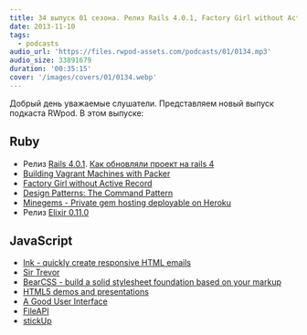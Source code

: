 ```yaml
---
title: 34 выпуск 01 сезона. Релиз Rails 4.0.1, Factory Girl without Active Record, Ink framework, BearCSS, FileAPI и прочее
date: 2013-11-10
tags:
  - podcasts
audio_url: 'https://files.rwpod-assets.com/podcasts/01/0134.mp3'
audio_size: 33891679
duration: '00:35:15'
cover: '/images/covers/01/0134.webp'
---
```


Добрый день уважаемые слушатели. Представляем новый выпуск подкаста RWpod. В этом выпуске:

## Ruby

- Релиз [Rails 4.0.1](http://weblog.rubyonrails.org/2013/11/1/Rails-4-0-1-has-been-released/). [Как обновляли проект на rails 4](http://leopard.in.ua/2013/11/01/update-from-rails3-to-rails4/)
- [Building Vagrant Machines with Packer](http://blog.codeship.io/2013/11/07/building-vagrant-machines-with-packer.html)
- [Factory Girl without Active Record](http://collectiveidea.com/blog/archives/2013/11/05/factory-girl-without-active-record/)
- [Design Patterns: The Command Pattern](http://reefpoints.dockyard.com/2013/11/05/design-patterns-command-pattern.html)
- [Minegems - Private gem hosting deployable on Heroku](https://github.com/jodosha/minegems)
- Релиз [Elixir 0.11.0](http://elixir-lang.org/blog/2013/11/05/elixir-v0-11-0-released/)

## JavaScript

- [Ink - quickly create responsive HTML emails](http://zurb.com/ink/)
- [Sir Trevor](http://madebymany.github.io/sir-trevor-js)
- [BearCSS - build a solid stylesheet foundation based on your markup](http://bearcss.com/)
- [HTML5 demos and presentations](http://html5-demos.appspot.com/)
- [A Good User Interface](http://goodui.org/)
- [FileAPI](http://mailru.github.io/FileAPI/)
- [stickUp](http://lirancohen.github.io/stickUp/)

